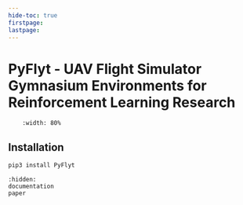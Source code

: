 ```yaml
---
hide-toc: true
firstpage:
lastpage:
---
```


# PyFlyt - UAV Flight Simulator Gymnasium Environments for Reinforcement Learning Research

```{figure} https://raw.githubusercontent.com/jjshoots/PyFlyt/master/readme_assets/pyflyt_cover_photo.png
    :width: 80%
```

## Installation

```sh
pip3 install PyFlyt
```

```{toctree}
:hidden:
documentation
paper
```
